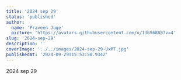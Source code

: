 ```yaml
---
title: '2024 sep 29'
status: 'published'
author:
  name: 'Praveen Juge'
  picture: 'https://avatars.githubusercontent.com/u/13696888?v=4'
slug: '2024-sep-29'
description: ''
coverImage: '../../images/2024-sep-29-UxMT.jpg'
publishedAt: '2024-09-29T15:53:50.934Z'
---
```


2024 sep 29